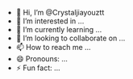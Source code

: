 - 👋 Hi, I’m @Crystaljiayouztt
- 👀 I’m interested in ...
- 🌱 I’m currently learning ...
- 💞️ I’m looking to collaborate on ...
- 📫 How to reach me ...
- 😄 Pronouns: ...
- ⚡ Fun fact: ...

<!---
Crystaljiayouztt/Crystaljiayouztt is a ✨ special ✨ repository because its `README.md` (this file) appears on your GitHub profile.
You can click the Preview link to take a look at your changes.
--->

